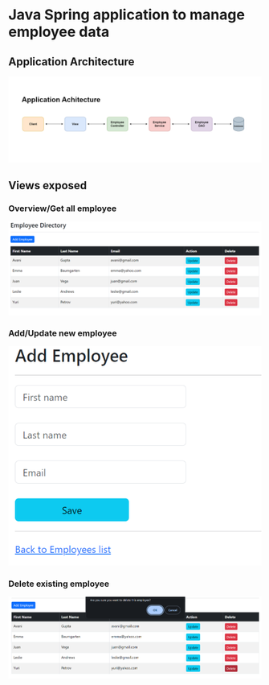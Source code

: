 # Java Spring application to manage employee data

## Application Architecture
![app_arch](images/App_Arch.png)

## Views exposed
### Overview/Get all employee
![overview](images/Overview.png)

### Add/Update new employee
![add_or_update](images/Add_or_Update.png)

### Delete existing employee
![delete](images/Delete.png)